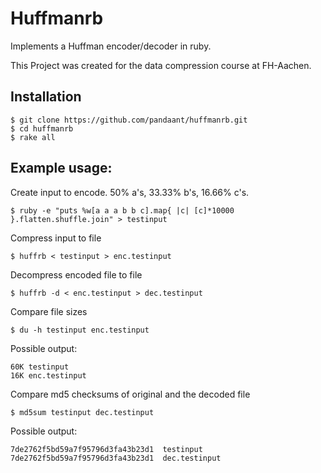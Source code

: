 # Huffmanrb

Implements a Huffman encoder/decoder in ruby.

This Project was created for the data compression course at FH-Aachen.

## Installation

```shell
$ git clone https://github.com/pandaant/huffmanrb.git
$ cd huffmanrb
$ rake all
```

## Example usage:

Create input to encode. 50% a's, 33.33% b's, 16.66% c's.

```shell
$ ruby -e "puts %w[a a a b b c].map{ |c| [c]*10000 }.flatten.shuffle.join" > testinput
```

Compress input to file

```shell
$ huffrb < testinput > enc.testinput
```

Decompress encoded file to file

```shell
$ huffrb -d < enc.testinput > dec.testinput
```

Compare file sizes

```shell
$ du -h testinput enc.testinput
```

Possible output:

```shell
60K testinput
16K enc.testinput
```

Compare md5 checksums of original and the decoded file

```shell
$ md5sum testinput dec.testinput
```

Possible output:

```shell
7de2762f5bd59a7f95796d3fa43b23d1  testinput
7de2762f5bd59a7f95796d3fa43b23d1  dec.testinput
```
